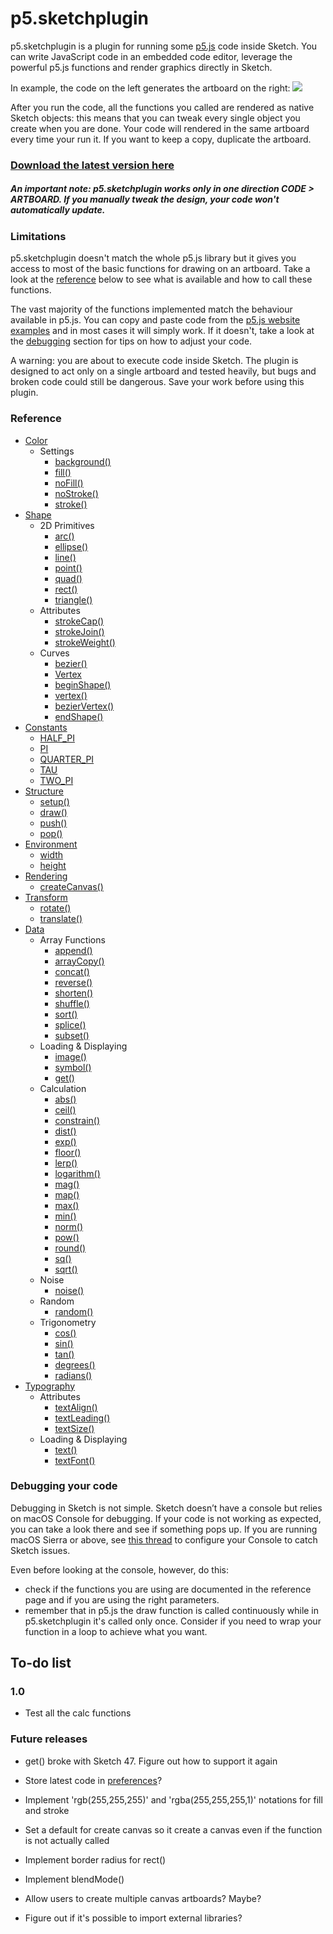 # p5.sketchplugin

p5.sketchplugin is a plugin for running some [p5.js](http://p5js.org/) code inside Sketch. You can write JavaScript code in an embedded code editor, leverage the powerful p5.js functions and render graphics directly in Sketch.

In example, the code on the left generates the artboard on the right:
[![](https://github.com/jacopocolo/p5-sketchplugin/blob/master/img/example-1.png?raw=true)](https://gist.github.com/jacopocolo/5d949e59f4f8fb930c5a4771b2e08d76)

After you run the code, all the functions you called are rendered as native Sketch objects: this means that you can tweak every single object you create when you are done. Your code will rendered in the same artboard every time your run it. If you want to keep a copy, duplicate the artboard.

### [Download the latest version here](https://github.com/jacopocolo/p5-sketchplugin/releases)

##### An important note: p5.sketchplugin works only in one direction CODE > ARTBOARD. If you manually tweak the design, your code won't automatically update.

### Limitations

p5.sketchplugin doesn't match the whole p5.js library but it gives you access to most of the basic functions for drawing on an artboard. Take a look at the [reference](#reference) below to see what is available and how to call these functions.

The vast majority of the functions implemented match the behaviour available in p5.js. You can copy and paste code from the [p5.js website examples](https://p5js.org/examples/) and in most cases it will simply work. If it doesn't, take a look at the [debugging](#debugging-your-code) section for tips on how to adjust your code.

A warning: you are about to execute code inside Sketch. The plugin is designed to act only on a single artboard and tested heavily, but bugs and broken code could still be dangerous. Save your work before using this plugin.

### Reference

- [Color](https://github.com/jacopocolo/p5-sketchplugin/blob/master/cheatsheet.md#color)
  * Settings
    + [background()](https://github.com/jacopocolo/p5-sketchplugin/blob/master/cheatsheet.md#backgroundcolor)
    + [fill()](https://github.com/jacopocolo/p5-sketchplugin/blob/master/cheatsheet.md#fillcolor)
    + [noFill()](https://github.com/jacopocolo/p5-sketchplugin/blob/master/cheatsheet.md#nofill)
    + [noStroke()](https://github.com/jacopocolo/p5-sketchplugin/blob/master/cheatsheet.md#nostroke)
    + [stroke()](https://github.com/jacopocolo/p5-sketchplugin/blob/master/cheatsheet.md#strokecolor)
- [Shape](https://github.com/jacopocolo/p5-sketchplugin/blob/master/cheatsheet.md#shape)
  * 2D Primitives
    + [arc()](https://github.com/jacopocolo/p5-sketchplugin/blob/master/cheatsheet.md#arcxywhstartstop)
    + [ellipse()](https://github.com/jacopocolo/p5-sketchplugin/blob/master/cheatsheet.md#ellipsexywh)
    + [line()](https://github.com/jacopocolo/p5-sketchplugin/blob/master/cheatsheet.md#linex1y1x2y2)
    + [point()](https://github.com/jacopocolo/p5-sketchplugin/blob/master/cheatsheet.md#pointx1y1)
    + [quad()](https://github.com/jacopocolo/p5-sketchplugin/blob/master/cheatsheet.md#quadx1y1x2y2x3y3x4y4)
    + [rect()](https://github.com/jacopocolo/p5-sketchplugin/blob/master/cheatsheet.md#rectxywh)
    + [triangle()](https://github.com/jacopocolo/p5-sketchplugin/blob/master/cheatsheet.md#trianglex1y1x2y2x3y3)
  * Attributes
    + [strokeCap()](https://github.com/jacopocolo/p5-sketchplugin/blob/master/cheatsheet.md#strokecapcap)
    + [strokeJoin()](https://github.com/jacopocolo/p5-sketchplugin/blob/master/cheatsheet.md#strokejoinjoin)
    + [strokeWeight()](https://github.com/jacopocolo/p5-sketchplugin/blob/master/cheatsheet.md#strokeweightn)
  * Curves
    + [bezier()](https://github.com/jacopocolo/p5-sketchplugin/blob/master/cheatsheet.md#bezierx1y1x2y2x3y3x4y4)
    + [Vertex](https://github.com/jacopocolo/p5-sketchplugin/blob/master/cheatsheet.md#vertex)
    + [beginShape()](https://github.com/jacopocolo/p5-sketchplugin/blob/master/cheatsheet.md#beginshape)
    + [vertex()](https://github.com/jacopocolo/p5-sketchplugin/blob/master/cheatsheet.md#vertexx1x1)
    + [bezierVertex()](https://github.com/jacopocolo/p5-sketchplugin/blob/master/cheatsheet.md#beziervertexx2y2x3y3x4y4)
    + [endShape()](https://github.com/jacopocolo/p5-sketchplugin/blob/master/cheatsheet.md#endshapeclose)
- [Constants](https://github.com/jacopocolo/p5-sketchplugin/blob/master/cheatsheet.md#constants)
    + [HALF_PI](https://github.com/jacopocolo/p5-sketchplugin/blob/master/cheatsheet.md#half_pi)
    + [PI](https://github.com/jacopocolo/p5-sketchplugin/blob/master/cheatsheet.md#pi)
    + [QUARTER_PI](https://github.com/jacopocolo/p5-sketchplugin/blob/master/cheatsheet.md#quarter_pi)
    + [TAU](https://github.com/jacopocolo/p5-sketchplugin/blob/master/cheatsheet.md#tau)
    + [TWO_PI](https://github.com/jacopocolo/p5-sketchplugin/blob/master/cheatsheet.md#two_pi)
- [Structure](https://github.com/jacopocolo/p5-sketchplugin/blob/master/cheatsheet.md#structure)
    + [setup()](https://github.com/jacopocolo/p5-sketchplugin/blob/master/cheatsheet.md#setup)
    + [draw()](https://github.com/jacopocolo/p5-sketchplugin/blob/master/cheatsheet.md#draw)
    + [push()](https://github.com/jacopocolo/p5-sketchplugin/blob/master/cheatsheet.md#push)
    + [pop()](https://github.com/jacopocolo/p5-sketchplugin/blob/master/cheatsheet.md#pop)
- [Environment](https://github.com/jacopocolo/p5-sketchplugin/blob/master/cheatsheet.md#environment)
    + [width](https://github.com/jacopocolo/p5-sketchplugin/blob/master/cheatsheet.md#width)
    + [height](https://github.com/jacopocolo/p5-sketchplugin/blob/master/cheatsheet.md#height)
- [Rendering](https://github.com/jacopocolo/p5-sketchplugin/blob/master/cheatsheet.md#rendering)
    + [createCanvas()](https://github.com/jacopocolo/p5-sketchplugin/blob/master/cheatsheet.md#createcanvas)
- [Transform](https://github.com/jacopocolo/p5-sketchplugin/blob/master/cheatsheet.md#transform)
    + [rotate()](https://github.com/jacopocolo/p5-sketchplugin/blob/master/cheatsheet.md#rotateangle)
    + [translate()](https://github.com/jacopocolo/p5-sketchplugin/blob/master/cheatsheet.md#translatexy)
- [Data](https://github.com/jacopocolo/p5-sketchplugin/blob/master/cheatsheet.md#data)
  * Array Functions
    + [append()](https://github.com/jacopocolo/p5-sketchplugin/blob/master/cheatsheet.md#appendarrayvalue)
    + [arrayCopy()](https://github.com/jacopocolo/p5-sketchplugin/blob/master/cheatsheet.md#arraycopysrcsrcpositiondstdstpositionlength)
    + [concat()](https://github.com/jacopocolo/p5-sketchplugin/blob/master/cheatsheet.md#concatab)
    + [reverse()](https://github.com/jacopocolo/p5-sketchplugin/blob/master/cheatsheet.md#reverselist)
    + [shorten()](https://github.com/jacopocolo/p5-sketchplugin/blob/master/cheatsheet.md#shortenlist)
    + [shuffle()](https://github.com/jacopocolo/p5-sketchplugin/blob/master/cheatsheet.md#shufflearraybool)
    + [sort()](https://github.com/jacopocolo/p5-sketchplugin/blob/master/cheatsheet.md#sortlistcount)
    + [splice()](https://github.com/jacopocolo/p5-sketchplugin/blob/master/cheatsheet.md#splicelistvalueposition)
    + [subset()](https://github.com/jacopocolo/p5-sketchplugin/blob/master/cheatsheet.md#subsetliststartcount)
  * Loading & Displaying
    + [image()](https://github.com/jacopocolo/p5-sketchplugin/blob/master/cheatsheet.md#imagenamexy)
    + [symbol()](https://github.com/jacopocolo/p5-sketchplugin/blob/master/cheatsheet.md#symbolnamexy)
    + [get()](https://github.com/jacopocolo/p5-sketchplugin/blob/master/cheatsheet.md#geturl)
  * Calculation
    + [abs()](https://github.com/jacopocolo/p5-sketchplugin/blob/master/cheatsheet.md#absn)
    + [ceil()](https://github.com/jacopocolo/p5-sketchplugin/blob/master/cheatsheet.md#ceiln)
    + [constrain()](https://github.com/jacopocolo/p5-sketchplugin/blob/master/cheatsheet.md#constrainnlowhigh)
    + [dist()](https://github.com/jacopocolo/p5-sketchplugin/blob/master/cheatsheet.md#distx1y1x2y2)
    + [exp()](https://github.com/jacopocolo/p5-sketchplugin/blob/master/cheatsheet.md#expn)
    + [floor()](https://github.com/jacopocolo/p5-sketchplugin/blob/master/cheatsheet.md#floorn)
    + [lerp()](https://github.com/jacopocolo/p5-sketchplugin/blob/master/cheatsheet.md#lerpstartstopamt)
    + [logarithm()](https://github.com/jacopocolo/p5-sketchplugin/blob/master/cheatsheet.md#logarithmn)
    + [mag()](https://github.com/jacopocolo/p5-sketchplugin/blob/master/cheatsheet.md#magab)
    + [map()](https://github.com/jacopocolo/p5-sketchplugin/blob/master/cheatsheet.md#mapvaluestart1stop1start2stop2)
    + [max()](https://github.com/jacopocolo/p5-sketchplugin/blob/master/cheatsheet.md#maxn0)
    + [min()](https://github.com/jacopocolo/p5-sketchplugin/blob/master/cheatsheet.md#minn0)
    + [norm()](https://github.com/jacopocolo/p5-sketchplugin/blob/master/cheatsheet.md#normvaluestartstop)
    + [pow()](https://github.com/jacopocolo/p5-sketchplugin/blob/master/cheatsheet.md#powne)
    + [round()](https://github.com/jacopocolo/p5-sketchplugin/blob/master/cheatsheet.md#roundn)
    + [sq()](https://github.com/jacopocolo/p5-sketchplugin/blob/master/cheatsheet.md#sqn)
    + [sqrt()](https://github.com/jacopocolo/p5-sketchplugin/blob/master/cheatsheet.md#sqrtn)
  * Noise
    + [noise()](https://github.com/jacopocolo/p5-sketchplugin/blob/master/cheatsheet.md#noisexyz)
  * Random
    + [random()](https://github.com/jacopocolo/p5-sketchplugin/blob/master/cheatsheet.md#randomminmax)
  * Trigonometry
    + [cos()](https://github.com/jacopocolo/p5-sketchplugin/blob/master/cheatsheet.md#cosangle)
    + [sin()](https://github.com/jacopocolo/p5-sketchplugin/blob/master/cheatsheet.md#sinangle)
    + [tan()](https://github.com/jacopocolo/p5-sketchplugin/blob/master/cheatsheet.md#tanangle)
    + [degrees()](https://github.com/jacopocolo/p5-sketchplugin/blob/master/cheatsheet.md#degreesangle)
    + [radians()](https://github.com/jacopocolo/p5-sketchplugin/blob/master/cheatsheet.md#radiansangle)
- [Typography](https://github.com/jacopocolo/p5-sketchplugin/blob/master/cheatsheet.md#typography)
  * Attributes
    + [textAlign()](https://github.com/jacopocolo/p5-sketchplugin/blob/master/cheatsheet.md#textalignhorizalign)
    + [textLeading()](https://github.com/jacopocolo/p5-sketchplugin/blob/master/cheatsheet.md#textleadingn)
    + [textSize()](https://github.com/jacopocolo/p5-sketchplugin/blob/master/cheatsheet.md#textsizesize)
  * Loading & Displaying
    + [text()](https://github.com/jacopocolo/p5-sketchplugin/blob/master/cheatsheet.md#textstrxyx2y2)
    + [textFont()](https://github.com/jacopocolo/p5-sketchplugin/blob/master/cheatsheet.md#textfontfontname)

### Debugging your code
Debugging in Sketch is not simple. Sketch doesn’t have a console but relies on macOS Console for debugging. If your code is not working as expected, you can take a look there and see if something pops up. If you are running macOS Sierra or above, see [this thread](http://sketchplugins.com/d/50-i-can-t-get-anymore-debugging-from-console-app-system-log) to configure your Console to catch Sketch issues.

Even before looking at the console, however, do this:
- check if the functions you are using are documented in the reference page and if you are using the right parameters.
- remember that in p5.js the draw function is called continuously while in p5.sketchplugin it's called only once. Consider if you need to wrap your function in a loop to achieve what you want.

## To-do list

### 1.0

- Test all the calc functions

### Future releases

- get() broke with Sketch 47. Figure out how to support it again

- Store latest code in [preferences](http://mail.sketchplugins.com/pipermail/dev_sketchplugins.com/2015-February/003019.html)?

- Implement 'rgb(255,255,255)' and 'rgba(255,255,255,1)' notations for fill and stroke

- Set a default for create canvas so it create a canvas even if the function is not actually called

- Implement border radius for rect()

- Implement blendMode()

- Allow users to create multiple canvas artboards? Maybe?

- Figure out if it's possible to import external libraries?
